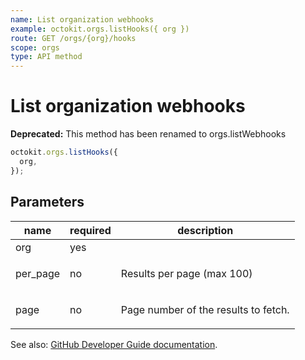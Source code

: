 ```yaml
---
name: List organization webhooks
example: octokit.orgs.listHooks({ org })
route: GET /orgs/{org}/hooks
scope: orgs
type: API method
---
```


# List organization webhooks

**Deprecated:** This method has been renamed to orgs.listWebhooks

```js
octokit.orgs.listHooks({
  org,
});
```

## Parameters

<table>
  <thead>
    <tr>
      <th>name</th>
      <th>required</th>
      <th>description</th>
    </tr>
  </thead>
  <tbody>
    <tr><td>org</td><td>yes</td><td>

</td></tr>
<tr><td>per_page</td><td>no</td><td>

Results per page (max 100)

</td></tr>
<tr><td>page</td><td>no</td><td>

Page number of the results to fetch.

</td></tr>
  </tbody>
</table>

See also: [GitHub Developer Guide documentation](https://developer.github.com/v3/orgs/hooks/#list-organization-webhooks).
